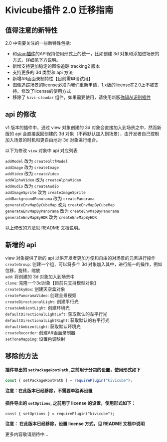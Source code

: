 # Kivicube插件 2.0 迁移指南

## 值得注意的新特性

2.0 中需要关注的一些新特性包括:

- 和[slam插件](https://github.com/kivisense/wechat-kivicube-slam-plugin-api-demo)的API保持使用形式上的统一，比如创建 3d 对象和添加进场景的方式，详细见下方说明。
- 新增支持更加稳定的图像追踪 tracking2 版本
- 支持更多的 3d 类型和 api 方法
- 新增AR画面录制特性【目前需申请试用】
- 图像追踪场景的license必须向我们重新申请，1.x版的license在2.0上不被支持。修改了license的使用方式
- 移除了 `kivi-cloudar` 组件，如果需要使用，请使用新版[弥知AI识别插件](https://mp.weixin.qq.com/wxopen/plugindevdoc?appid=wxf51acd2cc2b1c978)

## api 的修改

v1 版本的插件中，通过 view 对象创建的 3d 对象会直接加入到场景之中，然而新版的 api 会直接返回创建的 3d 对象（不再默认加入到场景），由开发者自己控制加入场景的时机和更自由地对 3d 对象进行组合。

以下为修改 `view` 对象中 api 对应列表

`addModel` 改为 `createGltfModel`  
`addImage` 改为 `createImage`  
`addVideo` 改为 `createVideo`  
`addAlphaVideo` 改为 `createAlphaVideo`  
`addAudio` 改为 `createAudio`  
`addImageSprite` 改为 `createImageSprite`  
`addBackgroundPanorama` 改为 `createPanorama`  
`generateEnvMapByCubeMap` 改为 `createEnvMapByCubeMap`  
`generateEnvMapByPanorama` 改为 `createEnvMapByPanorama`  
`generateEnvMapByHDR` 改为 `createEnvMapByHDR`  

以上修改的方法见 README 文档说明。

## 新增的 api

view 对象提供了新的 api 以供开发者更加方便和自由的对场景的元素进行操作  
`createGroup`: 创建一个组，可以将多个 3d 对象加入其中，进行统一的操作，例如 位移，旋转，缩放  
`add`: 将创建的 3d 对象加入到场景中  
`clone`: 克隆一个3d对象【目前只支持模型对象】  
`createSkyBox`: 创建天空盒对象  
`createPanoramaVideo`: 创建全景视频  
`createDirectionalLight`: 创建平行光  
`createAmbientLight`: 创建环境光  
`defaultDirectionalLightLeft`: 获取默认的左平行光  
`defaultDirectionalLightRight`: 获取默认的右平行光  
`defaultAmbientLight`: 获取默认环境光  
`createRecorder`: 创建AR画面录制器  
`setToneMapping`: 设置色调映射  

## 移除的方法

#### 插件导出的 `setPackageRootPath` ,之前用于分包的设置，使用形式如下

```javascript
const { setPackageRootPath } = requirePlugin("kivicube");
```
**注意：在此版本已经移除，不需要单独再设置**

#### 插件导出的 `setOptions`, 之前用于 license 的设置，使用形式如下：
```
const { setOptions } = requirePlugin("kivicube");
```
**注意： 在此版本已经移除，设置 license 方式，见 README 文档中说明**

更多内容敬请期待中...
